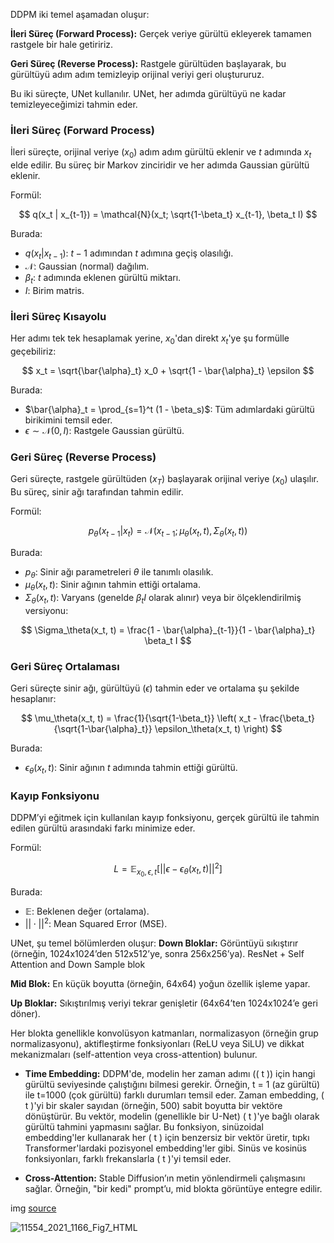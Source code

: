 DDPM iki temel aşamadan oluşur:

**İleri Süreç (Forward Process):** Gerçek veriye gürültü ekleyerek tamamen rastgele bir hale getiririz.

**Geri Süreç (Reverse Process):** Rastgele gürültüden başlayarak, bu gürültüyü adım adım temizleyip orijinal veriyi geri oluştururuz.

Bu iki süreçte, UNet kullanılır. UNet, her adımda gürültüyü ne kadar temizleyeceğimizi tahmin eder.

### **İleri Süreç (Forward Process)**

İleri süreçte, orijinal veriye ($x_0$) adım adım gürültü eklenir ve $t$ adımında $x_t$ elde edilir. Bu süreç bir Markov zinciridir ve her adımda Gaussian gürültü eklenir.

Formül:

$$ q(x_t | x_{t-1}) = \mathcal{N}(x_t; \sqrt{1-\beta_t} x_{t-1}, \beta_t I) $$

Burada:
- $q(x_t | x_{t-1})$: $t-1$ adımından $t$ adımına geçiş olasılığı.
- $\mathcal{N}$: Gaussian (normal) dağılım.
- $\beta_t$: $t$ adımında eklenen gürültü miktarı.
- $I$: Birim matris.

### **İleri Süreç Kısayolu**

Her adımı tek tek hesaplamak yerine, $x_0$'dan direkt $x_t$'ye şu formülle geçebiliriz:

$$ x_t = \sqrt{\bar{\alpha}_t} x_0 + \sqrt{1 - \bar{\alpha}_t} \epsilon $$

Burada:
- $\bar{\alpha}_t = \prod_{s=1}^t (1 - \beta_s)$: Tüm adımlardaki gürültü birikimini temsil eder.
- $\epsilon \sim \mathcal{N}(0, I)$: Rastgele Gaussian gürültü.


### **Geri Süreç (Reverse Process)**

Geri süreçte, rastgele gürültüden ($x_T$) başlayarak orijinal veriye ($x_0$) ulaşılır. Bu süreç, sinir ağı tarafından tahmin edilir.

Formül:

$$ p_\theta(x_{t-1} | x_t) = \mathcal{N}(x_{t-1}; \mu_\theta(x_t, t), \Sigma_\theta(x_t, t)) $$

Burada:
- $p_\theta$: Sinir ağı parametreleri $\theta$ ile tanımlı olasılık.
- $\mu_\theta(x_t, t)$: Sinir ağının tahmin ettiği ortalama.
- $\Sigma_\theta(x_t, t)$: Varyans (genelde $\beta_t I$ olarak alınır) veya bir ölçeklendirilmiş versiyonu:

$$ \Sigma_\theta(x_t, t) = \frac{1 - \bar{\alpha}_{t-1}}{1 - \bar{\alpha}_t} \beta_t I $$


### **Geri Süreç Ortalaması**

Geri süreçte sinir ağı, gürültüyü ($\epsilon$) tahmin eder ve ortalama şu şekilde hesaplanır:

$$ \mu_\theta(x_t, t) = \frac{1}{\sqrt{1-\beta_t}} \left( x_t - \frac{\beta_t}{\sqrt{1-\bar{\alpha}_t}} \epsilon_\theta(x_t, t) \right) $$

Burada:
- $\epsilon_\theta(x_t, t)$: Sinir ağının $t$ adımında tahmin ettiği gürültü.

### **Kayıp Fonksiyonu**

DDPM’yi eğitmek için kullanılan kayıp fonksiyonu, gerçek gürültü ile tahmin edilen gürültü arasındaki farkı minimize eder.

Formül:

$$ L = \mathbb{E}_{x_0, \epsilon, t} \left[ || \epsilon - \epsilon_\theta(x_t, t) ||^2 \right] $$

Burada:
- $\mathbb{E}$: Beklenen değer (ortalama).
- $|| \cdot ||^2$: Mean Squared Error (MSE).

UNet, şu temel bölümlerden oluşur:
**Down Bloklar:** Görüntüyü sıkıştırır (örneğin, 1024x1024’den 512x512’ye, sonra 256x256’ya). ResNet + Self Attention and Down Sample blok

**Mid Blok:** En küçük boyutta (örneğin, 64x64) yoğun özellik işleme yapar.

**Up Bloklar:** Sıkıştırılmış veriyi tekrar genişletir (64x64’ten 1024x1024’e geri döner).

Her blokta genellikle konvolüsyon katmanları, normalizasyon (örneğin grup normalizasyonu), aktifleştirme fonksiyonları (ReLU veya SiLU) ve dikkat mekanizmaları (self-attention veya cross-attention) bulunur.

- **Time Embedding:** DDPM'de, modelin her zaman adımı (( t )) için hangi gürültü seviyesinde çalıştığını bilmesi gerekir. Örneğin, t = 1 (az gürültü) ile t=1000 (çok gürültü) farklı durumları temsil eder. Zaman embedding, ( t )'yi bir skaler sayıdan (örneğin, 500) sabit boyutta bir vektöre dönüştürür. Bu vektör, modelin (genellikle bir U-Net) ( t )'ye bağlı olarak gürültü tahmini yapmasını sağlar. Bu fonksiyon, sinüzoidal embedding'ler kullanarak her ( t ) için benzersiz bir vektör üretir, tıpkı Transformer'lardaki pozisyonel embedding'ler gibi. Sinüs ve kosinüs fonksiyonları, farklı frekanslarla ( t )'yi temsil eder.

- **Cross-Attention:** Stable Diffusion’ın metin yönlendirmeli çalışmasını sağlar. Örneğin, "bir kedi" prompt’u, mid blokta görüntüye entegre edilir.

img [source](https://media.springernature.com/lw685/springer-static/image/art%3A10.1007%2Fs11554-021-01166-z/MediaObjects/11554_2021_1166_Fig7_HTML.png)

![11554_2021_1166_Fig7_HTML](https://github.com/user-attachments/assets/d5ebb8f1-d9ab-4a2a-bf9d-4601dfbe3c35)

